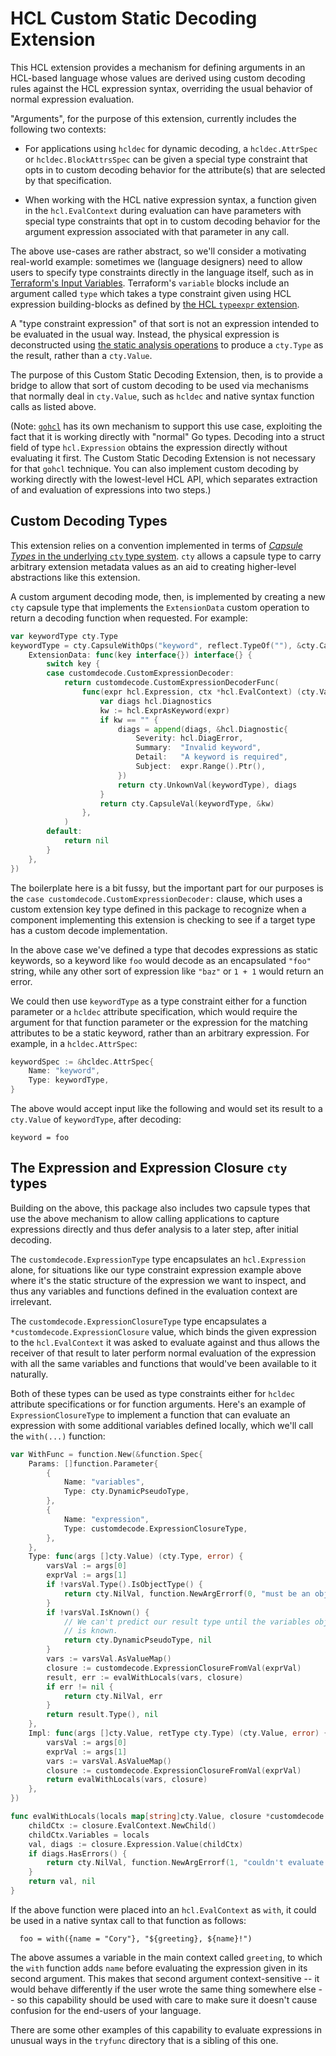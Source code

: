 # HCL Custom Static Decoding Extension

This HCL extension provides a mechanism for defining arguments in an HCL-based
language whose values are derived using custom decoding rules against the
HCL expression syntax, overriding the usual behavior of normal expression
evaluation.

"Arguments", for the purpose of this extension, currently includes the
following two contexts:

* For applications using `hcldec` for dynamic decoding, a `hcldec.AttrSpec`
  or `hcldec.BlockAttrsSpec` can be given a special type constraint that
  opts in to custom decoding behavior for the attribute(s) that are selected
  by that specification.

* When working with the HCL native expression syntax, a function given in
  the `hcl.EvalContext` during evaluation can have parameters with special
  type constraints that opt in to custom decoding behavior for the argument
  expression associated with that parameter in any call.

The above use-cases are rather abstract, so we'll consider a motivating
real-world example: sometimes we (language designers) need to allow users
to specify type constraints directly in the language itself, such as in
[Terraform's Input Variables](https://www.terraform.io/docs/configuration/variables.html).
Terraform's `variable` blocks include an argument called `type` which takes
a type constraint given using HCL expression building-blocks as defined by
[the HCL `typeexpr` extension](../typeexpr/README.md).

A "type constraint expression" of that sort is not an expression intended to
be evaluated in the usual way. Instead, the physical expression is
deconstructed using [the static analysis operations](../../spec.md#static-analysis)
to produce a `cty.Type` as the result, rather than a `cty.Value`.

The purpose of this Custom Static Decoding Extension, then, is to provide a
bridge to allow that sort of custom decoding to be used via mechanisms that
normally deal in `cty.Value`, such as `hcldec` and native syntax function
calls as listed above.

(Note: [`gohcl`](https://pkg.go.dev/Havoc/pkg/profile/yaotl/gohcl) has
its own mechanism to support this use case, exploiting the fact that it is
working directly with "normal" Go types. Decoding into a struct field of
type `hcl.Expression` obtains the expression directly without evaluating it
first. The Custom Static Decoding Extension is not necessary for that `gohcl`
technique. You can also implement custom decoding by working directly with
the lowest-level HCL API, which separates extraction of and evaluation of
expressions into two steps.)

## Custom Decoding Types

This extension relies on a convention implemented in terms of
[_Capsule Types_ in the underlying `cty` type system](https://github.com/zclconf/go-cty/blob/master/docs/types.md#capsule-types). `cty` allows a capsule type to carry arbitrary
extension metadata values as an aid to creating higher-level abstractions like
this extension.

A custom argument decoding mode, then, is implemented by creating a new `cty`
capsule type that implements the `ExtensionData` custom operation to return
a decoding function when requested. For example:

```go
var keywordType cty.Type
keywordType = cty.CapsuleWithOps("keyword", reflect.TypeOf(""), &cty.CapsuleOps{
    ExtensionData: func(key interface{}) interface{} {
        switch key {
        case customdecode.CustomExpressionDecoder:
            return customdecode.CustomExpressionDecoderFunc(
                func(expr hcl.Expression, ctx *hcl.EvalContext) (cty.Value, hcl.Diagnostics) {
                    var diags hcl.Diagnostics
                    kw := hcl.ExprAsKeyword(expr)
                    if kw == "" {
                        diags = append(diags, &hcl.Diagnostic{
                            Severity: hcl.DiagError,
                            Summary:  "Invalid keyword",
                            Detail:   "A keyword is required",
                            Subject:  expr.Range().Ptr(),
                        })
                        return cty.UnkownVal(keywordType), diags
                    }
                    return cty.CapsuleVal(keywordType, &kw)
                },
            )
        default:
            return nil
        }
    },
})
```

The boilerplate here is a bit fussy, but the important part for our purposes
is the `case customdecode.CustomExpressionDecoder:` clause, which uses
a custom extension key type defined in this package to recognize when a
component implementing this extension is checking to see if a target type
has a custom decode implementation.

In the above case we've defined a type that decodes expressions as static
keywords, so a keyword like `foo` would decode as an encapsulated `"foo"`
string, while any other sort of expression like `"baz"` or `1 + 1` would
return an error.

We could then use `keywordType` as a type constraint either for a function
parameter or a `hcldec` attribute specification, which would require the
argument for that function parameter or the expression for the matching
attributes to be a static keyword, rather than an arbitrary expression.
For example, in a `hcldec.AttrSpec`:

```go
keywordSpec := &hcldec.AttrSpec{
    Name: "keyword",
    Type: keywordType,
}
```

The above would accept input like the following and would set its result to
a `cty.Value` of `keywordType`, after decoding:

```hcl
keyword = foo
```

## The Expression and Expression Closure `cty` types

Building on the above, this package also includes two capsule types that use
the above mechanism to allow calling applications to capture expressions
directly and thus defer analysis to a later step, after initial decoding.

The `customdecode.ExpressionType` type encapsulates an `hcl.Expression` alone,
for situations like our type constraint expression example above where it's
the static structure of the expression we want to inspect, and thus any
variables and functions defined in the evaluation context are irrelevant.

The `customdecode.ExpressionClosureType` type encapsulates a
`*customdecode.ExpressionClosure` value, which binds the given expression to
the `hcl.EvalContext` it was asked to evaluate against and thus allows the
receiver of that result to later perform normal evaluation of the expression
with all the same variables and functions that would've been available to it
naturally.

Both of these types can be used as type constraints either for `hcldec`
attribute specifications or for function arguments. Here's an example of
`ExpressionClosureType` to implement a function that can evaluate
an expression with some additional variables defined locally, which we'll
call the `with(...)` function:

```go
var WithFunc = function.New(&function.Spec{
    Params: []function.Parameter{
        {
            Name: "variables",
            Type: cty.DynamicPseudoType,
        },
        {
            Name: "expression",
            Type: customdecode.ExpressionClosureType,
        },
    },
    Type: func(args []cty.Value) (cty.Type, error) {
        varsVal := args[0]
        exprVal := args[1]
        if !varsVal.Type().IsObjectType() {
            return cty.NilVal, function.NewArgErrorf(0, "must be an object defining local variables")
        }
        if !varsVal.IsKnown() {
            // We can't predict our result type until the variables object
            // is known.
            return cty.DynamicPseudoType, nil
        }
        vars := varsVal.AsValueMap()
        closure := customdecode.ExpressionClosureFromVal(exprVal)
        result, err := evalWithLocals(vars, closure)
        if err != nil {
            return cty.NilVal, err
        }
        return result.Type(), nil
    },
    Impl: func(args []cty.Value, retType cty.Type) (cty.Value, error) {
        varsVal := args[0]
        exprVal := args[1]
        vars := varsVal.AsValueMap()
        closure := customdecode.ExpressionClosureFromVal(exprVal)
        return evalWithLocals(vars, closure)
    },
})

func evalWithLocals(locals map[string]cty.Value, closure *customdecode.ExpressionClosure) (cty.Value, error) {
    childCtx := closure.EvalContext.NewChild()
    childCtx.Variables = locals
    val, diags := closure.Expression.Value(childCtx)
    if diags.HasErrors() {
        return cty.NilVal, function.NewArgErrorf(1, "couldn't evaluate expression: %s", diags.Error())
    }
    return val, nil
}
```

If the above function were placed into an `hcl.EvalContext` as `with`, it
could be used in a native syntax call to that function as follows:

```hcl
  foo = with({name = "Cory"}, "${greeting}, ${name}!")
```

The above assumes a variable in the main context called `greeting`, to which
the `with` function adds `name` before evaluating the expression given in
its second argument. This makes that second argument context-sensitive -- it
would behave differently if the user wrote the same thing somewhere else -- so
this capability should be used with care to make sure it doesn't cause confusion
for the end-users of your language.

There are some other examples of this capability to evaluate expressions in
unusual ways in the `tryfunc` directory that is a sibling of this one.
